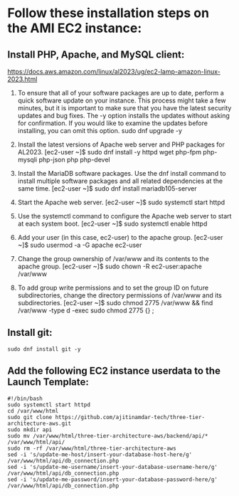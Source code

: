 # Follow these installation steps on the AMI EC2 instance:

## Install PHP, Apache, and MySQL client:
https://docs.aws.amazon.com/linux/al2023/ug/ec2-lamp-amazon-linux-2023.html

1. To ensure that all of your software packages are up to date, perform a quick software update on your instance. This process might take a few minutes, but it is important to make sure that you have the latest security updates and bug fixes.
The -y option installs the updates without asking for confirmation. If you would like to examine the updates before installing, you can omit this option.
sudo dnf upgrade -y

2. Install the latest versions of Apache web server and PHP packages for AL2023.
[ec2-user ~]$ sudo dnf install -y httpd wget php-fpm php-mysqli php-json php php-devel


3. Install the MariaDB software packages. Use the dnf install command to install multiple software packages and all related dependencies at the same time.
[ec2-user ~]$ sudo dnf install mariadb105-server


4. Start the Apache web server.
[ec2-user ~]$ sudo systemctl start httpd

5. Use the systemctl command to configure the Apache web server to start at each system boot.
[ec2-user ~]$ sudo systemctl enable httpd

6. Add your user (in this case, ec2-user) to the apache group.
[ec2-user ~]$ sudo usermod -a -G apache ec2-user


7. Change the group ownership of /var/www and its contents to the apache group.
[ec2-user ~]$ sudo chown -R ec2-user:apache /var/www

8. To add group write permissions and to set the group ID on future subdirectories, change the directory permissions of /var/www and its subdirectories.
[ec2-user ~]$ sudo chmod 2775 /var/www && find /var/www -type d -exec sudo chmod 2775 {} \;


## Install git:
```
sudo dnf install git -y
```

## Add the following EC2 instance userdata to the Launch Template:

```
#!/bin/bash
sudo systemctl start httpd
cd /var/www/html
sudo git clone https://github.com/ajitinamdar-tech/three-tier-architecture-aws.git
sudo mkdir api
sudo mv /var/www/html/three-tier-architecture-aws/backend/api/* /var/www/html/api/
sudo rm -rf /var/www/html/three-tier-architecture-aws
sed -i 's/update-me-host/insert-your-database-host-here/g' /var/www/html/api/db_connection.php
sed -i 's/update-me-username/insert-your-database-username-here/g' /var/www/html/api/db_connection.php
sed -i 's/update-me-password/insert-your-database-password-here/g' /var/www/html/api/db_connection.php
```
